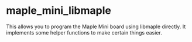 maple_mini_libmaple
===================

This allows you to program the Maple Mini board using libmaple directly. It implements some helper functions to make certain things easier. 
